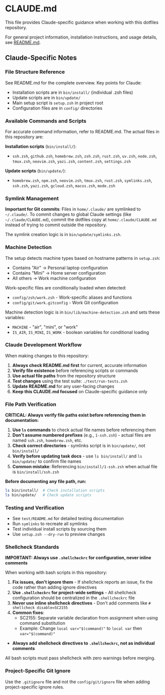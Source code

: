 # CLAUDE.md

This file provides Claude-specific guidance when working with this dotfiles repository.

For general project information, installation instructions, and usage details, see [README.md](README.md).

## Claude-Specific Notes

### File Structure Reference
See README.md for the complete overview. Key points for Claude:

- Installation scripts are in `bin/install/` (individual .zsh files)
- Update scripts are in `bin/update/` 
- Main setup script is `setup.zsh` in project root
- Configuration files are in `config/` directories

### Available Commands and Scripts

For accurate command information, refer to README.md. The actual files in this repository are:

**Installation scripts** (`bin/install/`):
- `ssh.zsh`, `github.zsh`, `homebrew.zsh`, `zsh.zsh`, `rust.zsh`, `uv.zsh`, `node.zsh`, `tmux.zsh`, `neovim.zsh`, `yazi.zsh`, `content.zsh`, `settings.zsh`

**Update scripts** (`bin/update/`):
- `homebrew.zsh`, `npm.zsh`, `neovim.zsh`, `tmux.zsh`, `rust.zsh`, `symlinks.zsh`, `ssh.zsh`, `yazi.zsh`, `gcloud.zsh`, `macos.zsh`, `mode.zsh`

### Symlink Management

**Important for Git commits**: Files in `home/.claude/` are symlinked to `~/.claude/`. To commit changes to global Claude settings (like `~/.claude/CLAUDE.md`), commit the dotfiles copy at `home/.claude/CLAUDE.md` instead of trying to commit outside the repository.

The symlink creation logic is in `bin/update/symlinks.zsh`.

### Machine Detection

The setup detects machine types based on hostname patterns in `setup.zsh`:
- Contains "Air" → Personal laptop configuration  
- Contains "Mini" → Home server configuration
- All others → Work machine configuration

Work-specific files are conditionally loaded when detected:
- `config/zsh/work.zsh` - Work-specific aliases and functions
- `config/git/work.gitconfig` - Work Git configuration

Machine detection logic is in `bin/lib/machine-detection.zsh` and sets these variables:
- `MACHINE` - "air", "mini", or "work"
- `IS_AIR`, `IS_MINI`, `IS_WORK` - boolean variables for conditional loading

### Claude Development Workflow

When making changes to this repository:

1. **Always check README.md first** for current, accurate information
2. **Verify file existence** before referencing scripts or commands
3. **Use actual file paths** from the repository structure
4. **Test changes** using the test suite: `./test/run-tests.zsh`
5. **Update README.md** for any user-facing changes
6. **Keep this CLAUDE.md focused** on Claude-specific guidance only

### File Path Verification

**CRITICAL: Always verify file paths exist before referencing them in documentation:**

1. **Use `ls` commands** to check actual file names before referencing them
2. **Don't assume numbered prefixes** (e.g., `1-ssh.zsh`) - actual files are named `ssh.zsh`, `homebrew.zsh`, etc.
3. **Check correct directories** - symlinks script is in `bin/update/`, not `bin/install/`
4. **Verify before updating task docs** - use `ls bin/install/` and `ls bin/update/` to confirm file names
5. **Common mistake**: Referencing `bin/install/1-ssh.zsh` when actual file is `bin/install/ssh.zsh`

**Before documenting any file path, run:**
```bash
ls bin/install/  # Check installation scripts
ls bin/update/   # Check update scripts  
```

### Testing and Verification

- See `test/README.md` for detailed testing documentation
- Run `symlinks` to recreate all symlinks
- Test individual install scripts by sourcing them
- Use `setup.zsh --dry-run` to preview changes

### Shellcheck Standards

**IMPORTANT: Always use `.shellcheckrc` for configuration, never inline comments**

When working with bash scripts in this repository:

1. **Fix issues, don't ignore them** - If shellcheck reports an issue, fix the code rather than adding ignore directives
2. **Use `.shellcheckrc` for project-wide settings** - All shellcheck configuration should be centralized in the `.shellcheckrc` file
3. **Never use inline shellcheck directives** - Don't add comments like `# shellcheck disable=SC2155`
4. **Common fixes**:
   - SC2155: Separate variable declaration from assignment when using command substitution
   - Example: Change `local var="$(command)"` to `local var` then `var="$(command)"`

- **Always add shellcheck directives to `.shellcheckrc`, not as individual comments**

All bash scripts must pass shellcheck with zero warnings before merging.

### Project-Specific Git Ignore
Use the `.gitignore` file and not the `config/git/ignore` file when adding project-specific ignore rules.
